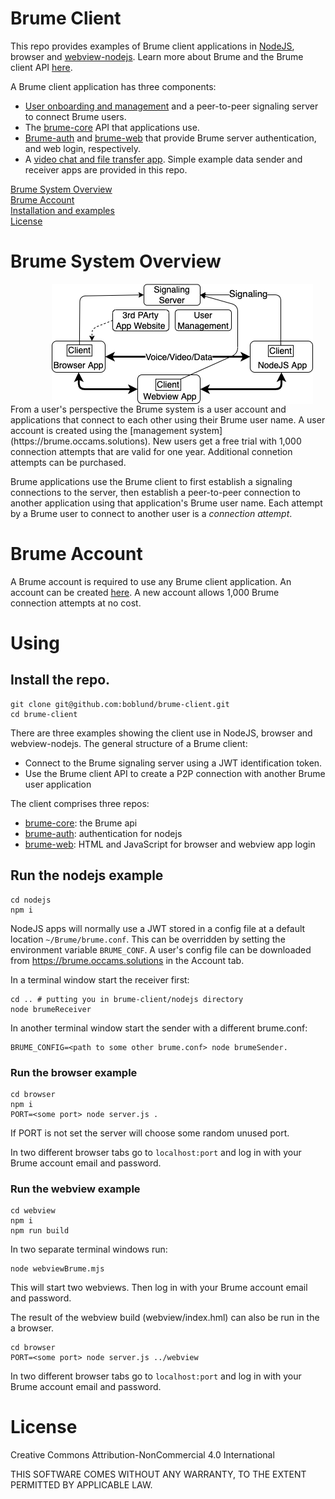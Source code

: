 # Brume Client

This repo provides examples of Brume client applications in [NodeJS](https://nodejs.org), browser and [webview-nodejs](https://github.com/Winterreisender/webview-nodejs). Learn more about Brume and the Brume client API [here](https://www.github.com/boblund/brume-client-api).

A Brume client application has three components:
- [User onboarding and management](https://brume.occams.solutions) and a peer-to-peer signaling server to connect Brume users.
- The [brume-core](https://github.com/boblund/brume-core) API that applications use.
- [Brume-auth](https://github.com/boblund/brume-auth) and [brume-web](https://github.com/boblund/brume-web) that provide Brume server authentication, and web login, respectively.
- A [video chat and file transfer app](https://brume.occams.solutions/webapp). Simple example data sender and receiver apps are provided in this repo.

[Brume System Overview](#architecture)</br>
[Brume Account](#account)</br>
[Installation and examples](#using)</br>
[License](#license)

# Brume System Overview <a name="architecture"></a>

<img style="margin-right: 20px; margin-left: 100px;" align="right" src="./Brume.drawio.png">
From a user's perspective the Brume system is a user account and applications that connect to each other using their Brume user name. A user account is created using the [management system](https://brume.occams.solutions). New users get a free trial with 1,000 connection attempts that are valid for one year. Additional connetion attempts can be purchased.

Brume applications use the Brume client to first establish a signaling connections to the server, then establish a peer-to-peer connection to another application using that application's Brume user name. Each attempt by a Brume user to connect to another user is a <i>connection attempt</i>.

# Brume Account <a name="account"></a>

A Brume account is required to use any Brume client application. An account can be created [here](https://brume.occams.solutions). A new account allows 1,000 Brume connection attempts at no cost.

# Using <a name="using"></a>

## Install the repo.

```
git clone git@github.com:boblund/brume-client.git
cd brume-client
```

There are three examples showing the client use in NodeJS, browser and webview-nodejs. The general structure of a Brume client:
* Connect to the Brume signaling server using a JWT identification token.
* Use the Brume client API to create a P2P connection with another Brume user application

The client comprises three repos:
* [brume-core](https://github.com/boblund/brume-core): the Brume api
* [brume-auth](https://github.com/boblund/brume-auth): authentication for nodejs
* [brume-web](https://github.com/boblund/brume-web): HTML and JavaScript for browser and webview app login

## Run the nodejs example

```
cd nodejs
npm i
```

NodeJS apps will normally use a JWT stored in a config file at a default location ```~/Brume/brume.conf```. This can be overridden by setting the environment variable ```BRUME_CONF```. A user's config file can be downloaded from https://brume.occams.solutions in the Account tab.

In a terminal window start the receiver first:

```
cd .. # putting you in brume-client/nodejs directory
node brumeReceiver
```

In another terminal window start the sender with a different brume.conf:

```
BRUME_CONFIG=<path to some other brume.conf> node brumeSender.
```

### Run the browser example

```
cd browser
npm i
PORT=<some port> node server.js .
```

If PORT is not set the server will choose some random unused port.

In two different browser tabs go to ```localhost:port``` and log in with your Brume account email and password.

### Run the webview example

```
cd webview
npm i
npm run build
```

In two separate terminal windows run:

```
node webviewBrume.mjs
```

This will start two webviews. Then log in with your Brume account email and password.

The result of the webview build (webview/index.hml) can also be run in the a browser.

```
cd browser
PORT=<some port> node server.js ../webview
```

In two different browser tabs go to ```localhost:port``` and log in with your Brume account email and password.

# License <a name="license"></a>

Creative Commons Attribution-NonCommercial 4.0 International

THIS SOFTWARE COMES WITHOUT ANY WARRANTY, TO THE EXTENT PERMITTED BY APPLICABLE LAW.
